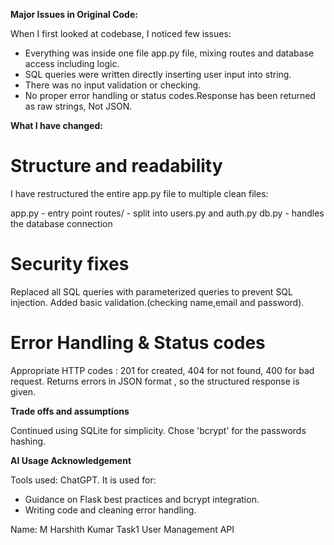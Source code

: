 **Major Issues in Original Code:**

When I first looked at codebase, I noticed few issues:

- Everything was inside one file app.py file, mixing routes and database access including logic.
- SQL queries were written directly inserting user input into string.
- There was no input validation or checking.
- No proper error handling or status codes.Response has been returned as raw strings, Not JSON.

**What I have changed:**

# Structure and readability

I have restructured the entire app.py file to multiple clean files:

app.py - entry point
routes/ - split into users.py and auth.py
db.py - handles the database connection

# Security fixes

Replaced all SQL queries with parameterized queries to prevent SQL injection.
Added basic validation.(checking name,email and password).

# Error Handling & Status codes

Appropriate HTTP codes : 201 for created,
404 for not found, 400 for bad request.
Returns errors in JSON format , so the structured response is given.

**Trade offs and assumptions**

Continued using SQLite for simplicity.
Chose 'bcrypt' for the passwords hashing.

**AI Usage Acknowledgement**

Tools used: ChatGPT.
It is used for:

- Guidance on Flask best practices and bcrypt integration.
- Writing code and cleaning error handling.

Name: M Harshith Kumar
Task1 User Management API

